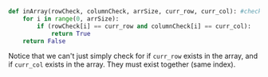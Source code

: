 <!--title={Check Dead End Explained}-->

<!--badges={Python:10,Algorithms:16}-->

<!--concepts={Stack Manipulation}-->

```python
def inArray(rowCheck, columnCheck, arrSize, curr_row, curr_col): #check if a point on grid is already visited
	for i in range(0, arrSize):
		if (rowCheck[i] == curr_row and columnCheck[i] == curr_col):			
			return True
	return False
```

Notice that we can't just simply check for if `curr_row` exists in the array, and if `curr_col` exists in the array. They must exist together (same index).

